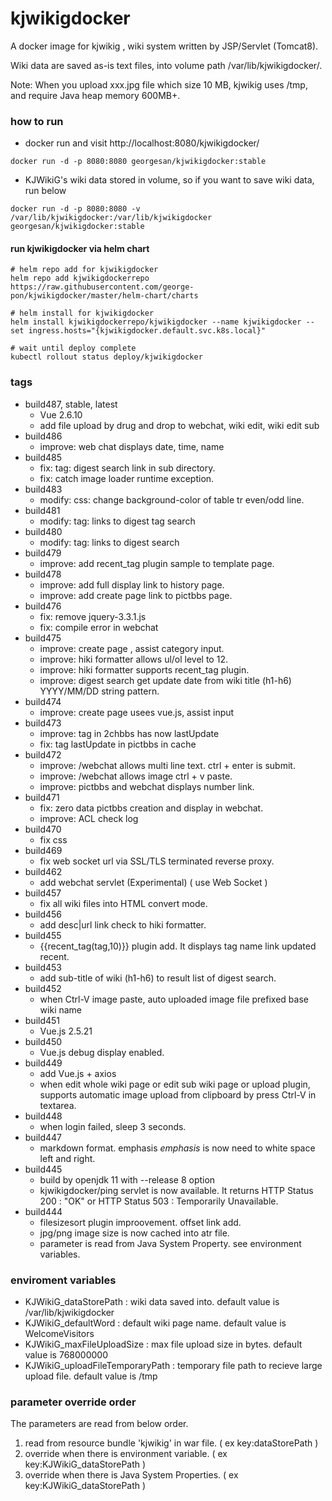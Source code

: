 # kjwikigdocker

A docker image for kjwikig , wiki system written by JSP/Servlet (Tomcat8).

Wiki data are saved as-is text files, into volume path /var/lib/kjwikigdocker/.

Note: When you upload xxx.jpg file which size 10 MB, kjwikig uses /tmp,
and require Java heap memory 600MB+.


### how to run

* docker run and visit http://localhost:8080/kjwikigdocker/
```
docker run -d -p 8080:8080 georgesan/kjwikigdocker:stable
```

* KJWikiG's wiki data stored in volume, so if you want to save wiki data, run below
```
docker run -d -p 8080:8080 -v /var/lib/kjwikigdocker:/var/lib/kjwikigdocker georgesan/kjwikigdocker:stable
```

#### run kjwikigdocker via helm chart

```
# helm repo add for kjwikigdocker
helm repo add kjwikigdockerrepo  https://raw.githubusercontent.com/george-pon/kjwikigdocker/master/helm-chart/charts

# helm install for kjwikigdocker
helm install kjwikigdockerrepo/kjwikigdocker --name kjwikigdocker --set ingress.hosts="{kjwikigdocker.default.svc.k8s.local}"

# wait until deploy complete
kubectl rollout status deploy/kjwikigdocker
```


### tags

* build487, stable, latest
    * Vue 2.6.10
    * add file upload by drug and drop to webchat, wiki edit, wiki edit sub
* build486
    * improve: web chat displays date, time, name
* build485
    * fix: tag: digest search link in sub directory.
    * fix: catch image loader runtime exception.
* build483
    * modify: css: change background-color of table tr even/odd line.
* build481
    * modify: tag: links to digest tag search
* build480
    * modify: tag: links to digest search
* build479
    * improve: add recent_tag plugin sample to template page.
* build478
    * improve: add full display link to history page.
    * improve: add create page link to pictbbs page.
* build476
    * fix: remove jquery-3.3.1.js
    * fix: compile error in webchat
* build475
    * improve: create page , assist category input.
    * improve: hiki formatter allows ul/ol level to 12.
    * improve: hiki formatter supports recent_tag plugin.
    * improve: digest search get update date from wiki title (h1-h6) YYYY/MM/DD string pattern.
* build474
    * improve: create page usees vue.js, assist input
* build473
    * improve: tag in 2chbbs has now lastUpdate
    * fix: tag lastUpdate in pictbbs in cache
* build472
    * improve: /webchat allows multi line text. ctrl + enter is submit.
    * improve: /webchat allows image ctrl + v paste.
    * improve: pictbbs and webchat displays number link.
* build471
    * fix: zero data pictbbs creation and display in webchat.
    * improve: ACL check log
* build470
    * fix css
* build469
    * fix web socket url via SSL/TLS terminated reverse proxy.
* build462
    * add webchat servlet (Experimental) ( use Web Socket )
* build457
    * fix all wiki files into HTML convert mode.
* build456
    * add desc|url link check to hiki formatter.
* build455
    * {{recent_tag(tag,10)}} plugin add. It displays tag name link updated recent.
* build453
    * add sub-title of wiki (h1-h6) to result list of digest search.
* build452
    * when Ctrl-V image paste, auto uploaded image file prefixed base wiki name
* build451
    * Vue.js 2.5.21
* build450
    * Vue.js debug display enabled.
* build449
    * add Vue.js + axios
    * when edit whole wiki page or edit sub wiki page or upload plugin, supports automatic image upload from clipboard by press Ctrl-V in textarea.
* build448
    * when login failed, sleep 3 seconds.
* build447
    * markdown format. emphasis _emphasis_ is now need to white space left and right.
* build445
    * build by openjdk 11 with --release 8 option
    * kjwikigdocker/ping servlet is now available.  It returns HTTP Status 200 : "OK"  or HTTP Status 503 : Temporarily Unavailable.
* build444
    * filesizesort plugin improovement. offset link add.
    * jpg/png image size is now cached into atr file.
    * parameter is read from Java System Property. see environment variables.

### enviroment variables

* KJWikiG_dataStorePath : wiki data saved into. default value is /var/lib/kjwikigdocker
* KJWikiG_defaultWord : default wiki page name. default value is WelcomeVisitors
* KJWikiG_maxFileUploadSize : max file upload size in bytes. default value is 768000000
* KJWikiG_uploadFileTemporaryPath : temporary file path to recieve large upload file. default value is /tmp

### parameter override order

The parameters are read from below order.
1. read from resource bundle 'kjwikig' in war file.  ( ex key:dataStorePath )
2. override when there is environment variable. ( ex key:KJWikiG_dataStorePath )
3. override when there is Java System Properties. ( ex key:KJWikiG_dataStorePath )
